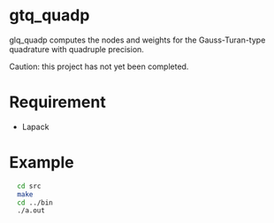 # gtq_quadp

glq_quadp computes the nodes and weights for the Gauss-Turan-type quadrature with quadruple precision. 

Caution: this project has not yet been completed.

# Requirement
* Lapack

# Example
```bash
  cd src
  make 
  cd ../bin
  ./a.out 
```
